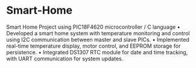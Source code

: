 # Smart-Home
Smart Home Project using PIC18F4620 microcontroller / C language
• Developed a smart home system with temperature monitoring and control using I2C communication 
between master and slave PICs. 
• Implemented real-time temperature display, motor control, and EEPROM storage for persistence. 
• Integrated DS1307 RTC module for date and time tracking, with UART communication for system 
updates. 
